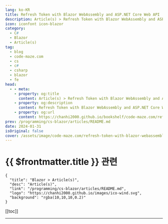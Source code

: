 ```yaml
---
lang: ko-KR
title: Refresh Token with Blazor WebAssembly and ASP.NET Core Web API
description: Article(s) > Refresh Token with Blazor WebAssembly and ASP.NET Core Web API
icon: iconfont icon-blazor
category: 
  - C#
  - Blazor
  - Article(s)
tag: 
  - blog
  - code-maze.com
  - cs
  - c#
  - csharp
  - blazor
  - fe
head:  
  - - meta:
    - property: og:title
      content: Article(s) > Refresh Token with Blazor WebAssembly and ASP.NET Core Web API
    - property: og:description
      content: Refresh Token with Blazor WebAssembly and ASP.NET Core Web API
    - property: og:url
      content: https://chanhi2000.github.io/bookshelf/code-maze.com/refresh-token-with-blazor-webassembly-and-asp-net-core-web-api.html
prev: /programming/cs-blazor/articles/README.md
date: 2024-01-31
isOriginal: false
cover: /assets/image/code-maze.com/refresh-token-with-blazor-webassembly-and-asp-net-core-web-api/banner.png
---
```


# {{ $frontmatter.title }} 관련

```component VPCard
{
  "title": "Blazor > Article(s)",
  "desc": "Article(s)",
  "link": "/programming/cs-blazor/articles/README.md",
  "logo": "https://chanhi2000.github.io/images/ico-wind.svg",
  "background": "rgba(10,10,10,0.2)"
}
```

[[toc]]

---

<SiteInfo
  name="Refresh Token with Blazor WebAssembly and ASP.NET Core Web API"
  desc="In this article, we are going to learn how to refresh token with Blazor WebAssembly application and ASP.NET Core Web API."
  url="https://code-maze.com/refresh-token-with-blazor-webassembly-and-asp-net-core-web-api/"
  logo="/assets/image/code-maze.com/favicon.png"
  preview="/assets/image/code-maze.com/refresh-token-with-blazor-webassembly-and-asp-net-core-web-api/banner.png"/>

<!-- TODO: 작성 -->
